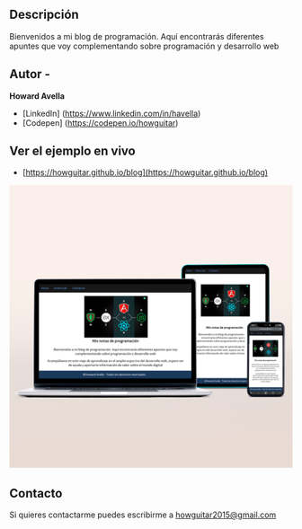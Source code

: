 ## Descripción

Bienvenidos a mi blog de programación. Aquí encontrarás diferentes apuntes que voy complementando sobre programación y desarrollo web

## Autor -
**Howard Avella**

* [LinkedIn] (https://www.linkedin.com/in/havella)
* [Codepen] (https://codepen.io/howguitar)

## Ver el ejemplo en vivo
- [https://howguitar.github.io/blog](https://howguitar.github.io/blog)

<a title="Blog Programación Cover" href="https://howguitar.github.io/blog"><img src="https://github.com/howguitar/howguitar.github.io/blob/main/assets/projects/projects_blog_programacion_cover.png" alt="Blog Programación Cover"  target="_blank" /></a>

## Contacto
Si quieres contactarme puedes escribirme a howguitar2015@gmail.com
